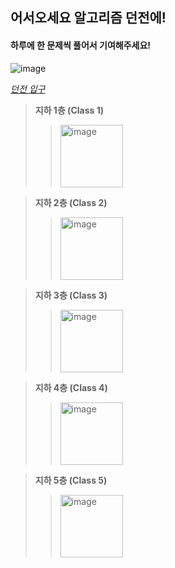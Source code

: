 
## 어서오세요 알고리즘 던전에!

#### 하루에 한 문제씩 풀어서 기여해주세요!

![image](https://user-images.githubusercontent.com/67668805/148708478-590e69a2-8822-41c7-ad55-8cdf742d2f3c.png)



*[던전 입구](https://solved.ac/class)*  

> **지하 1층 (Class 1)**
> > <img width="100" alt="image" src="https://user-images.githubusercontent.com/67668805/154790612-bbce47c5-5cd9-48af-b232-2886378cbb31.png">

> **지하 2층 (Class 2)**
> > <img width="100" alt="image" src="https://user-images.githubusercontent.com/67668805/154790571-7ca87dc0-cc02-4e37-9294-df6586fe6351.png">

> **지하 3층 (Class 3)**
> > <img width="100" alt="image" src="https://user-images.githubusercontent.com/67668805/154790635-2c8a4e31-44a5-481b-ad6f-59f566ffb758.png">

> **지하 4층 (Class 4)**
> > <img width="100" alt="image" src="https://user-images.githubusercontent.com/67668805/154790648-70c17bd5-e6f4-46e5-b11d-64edf4f9beb8.png">

> **지하 5층 (Class 5)**
> > <img width="100" alt="image" src="https://user-images.githubusercontent.com/67668805/154790665-ed1ea6cc-3260-44b4-ae7e-deb9820defc2.png">

